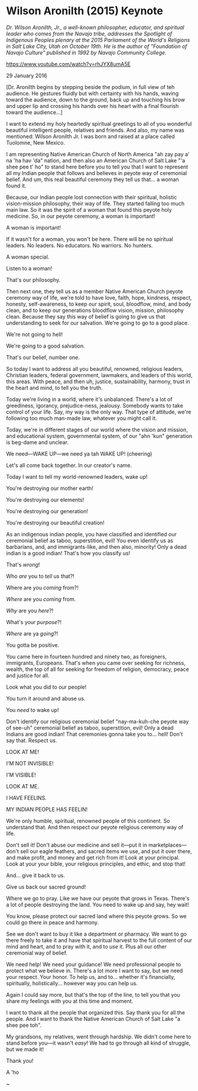 Wilson Aronilth (2015) Keynote
==============================

_Dr. Wilson Aronilth, Jr., a well-known philosopher, educator, and
spiritual leader who comes from the Navajo tribe, addresses the
Spotlight of Indigenous Peoples plenary at the 2015 Parliament of the
World's Religions in Salt Lake City, Utah on October 19th. He is the
author of "Foundation of Navajo Culture" published in 1992 by Navajo
Community College._

https://www.youtube.com/watch?v=rhJYX8umA5E

29 January 2016

[Dr. Aronilth begins by stepping beside the podium, in full view of
teh audience. He gestures fluidly but with certainty with his hands,
waving toward the audience, down to the ground, back up and touching
his brow and upper lip and crossing his hands over his heart with a
final flourish toward the audience...]

I want to extend my holy heartedly spiritual greetings to all of you
wonderful beautiful intelligent people, relatives and friends. And
also, my name was mentioned: Wilson Aronilth Jr. I was born and raised
at a place called Tuolomne, New Mexico.

I am representing Native American Church of North America "ah zay pay
a' na 'ha hav 'da" nation, and then also an American Church of Salt
Lake "'a shee pee t' ho" to stand here before you to tell you that I
want to represent all my Indian people that follows and believes in
peyote way of ceremonial belief. And um, this real beautiful ceremony
they tell us that... a woman found it.

Because, our Indian people lost connection with their spiritual,
holistic vision-mission philosophy, their way of life. They started
falling too much main law. So it was the spirit of a woman that found
this peyote holy medicine. So, in our peyote ceremony, a woman is
important!

A woman is important!

If it wasn't for a woman, you won't be here. There will be no
spiritual leaders. No leaders. No educators. No warriors. No hunters.

A woman special.

Listen to a woman!

That's our philosophy.

Then next one, they tell us as a member Native American Church peyote
ceremony way of life, we're told to have love, faith, hope, kindness,
respect, honesty, self-awareness, to keep our spirit, soul, bloodflow,
mind, and body clean, and to keep our generations bloodflow vision,
mission, philosophy clean. Because they say this way of belief is
going to give us that understanding to seek for our salvation. We're
going to go to a good place.

We're not going to hell!

We're going to a good salvation.

That's our belief, number one.

So today I want to address all you beautiful, renowned, religious
leaders, Christian leaders, federal government, lawmakers, and leaders
of this world, this areas. With peace, and then uh, justice,
sustainability, harmony, trust in the heart and mind, to tell you the
truth.

Today we're living in a world, where it's unbalanced. There's a lot of
greediness, igorancy, prejudice-ness, jealousy. Somebody wants to take
control of your life. Say, my way is the only way. That type of
attitude, we're following too much man-made law, whatever you might
call it.

Today, we're in different stages of our world where the vision and
mission, and educational system, governmental system, of our "ahn
'kun" generation is beg-dame and unclear.

We need—WAKE UP—we need ya tah WAKE UP! (cheering)

Let's all come back together. In our creator's name.

Today I want to tell my world-renowned leaders, wake up! 

You're destroying our mother earth!

You're destroying our elements!

You're destroying our generation!

You're destroying our beautiful creation!

As an indigenous indian people, you have classified and identified our
ceremonial belief as taboo, superstition, evil! You even identify us
as barbarians, and, and immigrants-like, and then also, minority! Only
a dead indian is a good indian! That's how you classify us!

That's _wrong_!

Who _are_ you to _tell_ us that?!

Where are you _coming_ from?!

_Where_ are you _coming_ from.

_Why_ are you _here_?!

What's your _purpose_?!

_Where_ are ya _going_?!

You gotta be positive.

You came here in fourteen hundred and ninety two, as foreigners,
immigrants, Europeans. That's when you came over seeking for richness,
wealth, the top of all for seeking for freedom of religion, democracy,
peace and justice for all.

Look what you did to our people!

You turn it around and abuse us.

You _need_ to wake up!

Don't identify our religious ceremonial belief "nay-ma-kuh-che peyote
way of see-uh" ceremonial belief as taboo, superstition, evil! Only a
dead Indians are good indian! That ceremonies gonna take you
to... hell! Don't say that. Respect us.

LOOK AT ME!

I'M NOT INVISIBLE!

I'M VISIBLE!

LOOK AT ME.

I HAVE FEELINS.

MY INDIAN PEOPLE HAS FEELIN!

We're only humble, spiritual, renowned people of this continent. So
understand that. And then respect our peyote religious ceremony way
of life. 

Don't sell it! Don't abuse our medicine and sell it—put it in
marketplaces—don't sell our eagle feathers, and sacred items we use,
and put it over there, and make profit, and money and get rich from
it! Look at your principal. Look at your your bible, your religious
principles, and ethic, and stop that! 

And... give it back to us.

Give us back our sacred ground!

Where we go to pray. Like we have our peyote that grows in
Texas. There's a lot of people destroying the land. You need to wake
up and say, hey wait! 

You know, please protect our sacred land where this peyote grows. So
we could go there in peace and harmony.

See we don't want to buy it like a department or pharmacy. We want to
go there freely to take it and have that spiritual harvest to the full
content of our mind and heart, and to pray with it, and to _use_
it. Plus all our other ceremonial way of belief.

We need help! We need your guidance! We need professional people to
protect what we believe in. There's a lot more I want to say, but we
need your respect. Your honor. To help us, and to... whether it's
financially, spiritually, holistically... however way you can help us.


Again I could say more, but that's the top of the line, to tell you
that you share my feelings with you at this time and moment.

I want to thank all the people that organized this. Say thank you for
all the people. And I want to thank the Native American Church of Salt
Lake "a shee pee toh".

My grandsons, my relatives, went through hardship. We didn't come here
to stand before you—it wasn't _easy_! We had to go through all kind of
struggle, but we made it!

Thank you!

A 'ho

~
